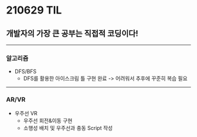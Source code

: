 # 210629 TIL
## 개발자의 가장 큰 공부는 직접적 코딩이다!
--------------------
### 알고리즘
  * DFS/BFS
      * DFS를 활용한 아이스크림 틀 구현 완료 -> 어려워서 추후에 꾸준히 복습 필요
--------------------
### AR/VR
  * 우주선 VR
      * 우주선 회전&이동 구현
      * 소행성 배치 및 우주선과 충동 Script 작성
